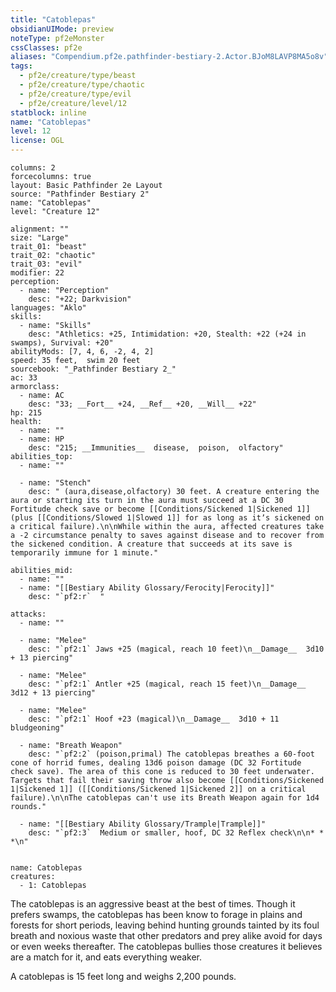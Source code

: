 ```yaml
---
title: "Catoblepas"
obsidianUIMode: preview
noteType: pf2eMonster
cssClasses: pf2e
aliases: "Compendium.pf2e.pathfinder-bestiary-2.Actor.BJoM8LAVP8MA5o8v" 
tags:
  - pf2e/creature/type/beast
  - pf2e/creature/type/chaotic
  - pf2e/creature/type/evil
  - pf2e/creature/level/12
statblock: inline
name: "Catoblepas"
level: 12
license: OGL
---
```


```statblock
columns: 2
forcecolumns: true
layout: Basic Pathfinder 2e Layout
source: "Pathfinder Bestiary 2"
name: "Catoblepas"
level: "Creature 12"

alignment: ""
size: "Large"
trait_01: "beast"
trait_02: "chaotic"
trait_03: "evil"
modifier: 22
perception:
  - name: "Perception"
    desc: "+22; Darkvision"
languages: "Aklo"
skills:
  - name: "Skills"
    desc: "Athletics: +25, Intimidation: +20, Stealth: +22 (+24 in swamps), Survival: +20"
abilityMods: [7, 4, 6, -2, 4, 2]
speed: 35 feet,  swim 20 feet
sourcebook: "_Pathfinder Bestiary 2_"
ac: 33
armorclass:
  - name: AC
    desc: "33; __Fort__ +24, __Ref__ +20, __Will__ +22"
hp: 215
health:
  - name: ""
  - name: HP
    desc: "215; __Immunities__  disease,  poison,  olfactory"
abilities_top:
  - name: ""

  - name: "Stench"
    desc: " (aura,disease,olfactory) 30 feet. A creature entering the aura or starting its turn in the aura must succeed at a DC 30 Fortitude check save or become [[Conditions/Sickened 1|Sickened 1]] (plus [[Conditions/Slowed 1|Slowed 1]] for as long as itʼs sickened on a critical failure).\n\nWhile within the aura, affected creatures take a -2 circumstance penalty to saves against disease and to recover from the sickened condition. A creature that succeeds at its save is temporarily immune for 1 minute."

abilities_mid:
  - name: ""
  - name: "[[Bestiary Ability Glossary/Ferocity|Ferocity]]"
    desc: "`pf2:r`  "

attacks:
  - name: ""

  - name: "Melee"
    desc: "`pf2:1` Jaws +25 (magical, reach 10 feet)\n__Damage__  3d10 + 13 piercing"

  - name: "Melee"
    desc: "`pf2:1` Antler +25 (magical, reach 15 feet)\n__Damage__  3d12 + 13 piercing"

  - name: "Melee"
    desc: "`pf2:1` Hoof +23 (magical)\n__Damage__  3d10 + 11 bludgeoning"

  - name: "Breath Weapon"
    desc: "`pf2:2` (poison,primal) The catoblepas breathes a 60-foot cone of horrid fumes, dealing 13d6 poison damage (DC 32 Fortitude check save). The area of this cone is reduced to 30 feet underwater. Targets that fail their saving throw also become [[Conditions/Sickened 1|Sickened 1]] ([[Conditions/Sickened 1|Sickened 2]] on a critical failure).\n\nThe catoblepas can't use its Breath Weapon again for 1d4 rounds."

  - name: "[[Bestiary Ability Glossary/Trample|Trample]]"
    desc: "`pf2:3`  Medium or smaller, hoof, DC 32 Reflex check\n\n* * *\n"
 
```

```encounter-table
name: Catoblepas
creatures:
  - 1: Catoblepas
```



The catoblepas is an aggressive beast at the best of times. Though it prefers swamps, the catoblepas has been know to forage in plains and forests for short periods, leaving behind hunting grounds tainted by its foul breath and noxious waste that other predators and prey alike avoid for days or even weeks thereafter. The catoblepas bullies those creatures it believes are a match for it, and eats everything weaker.

A catoblepas is 15 feet long and weighs 2,200 pounds.
